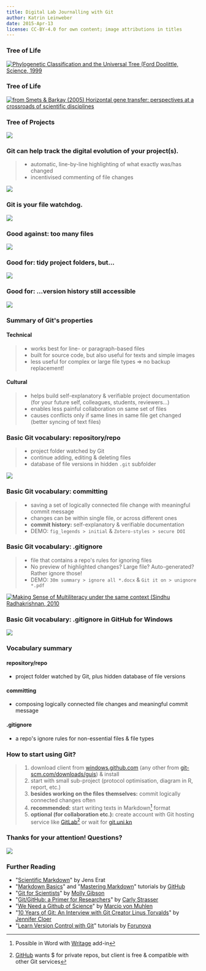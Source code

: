 ```yaml
---
title: Digital Lab Journalling with Git
author: Katrin Leinweber
date: 2015-Apr-13
license: CC-BY-4.0 for own content; image attributions in titles
---
```


### Tree of Life

[![](images/doolittle-tree.jpg "Phylogenetic Classification and the Universal Tree (Ford Doolittle, Science, 1999")](http://www.sciencemag.org/content/284/5423/2124.full)

### Tree of Life

[![](images/Horizontal-gene-transfer-ori.jpg "from Smets & Barkay (2005) Horizontal gene transfer: perspectives at a crossroads of scientific disciplines")](http://www.nature.com/nrmicro/journal/v3/n9/fig_tab/nrmicro1253_F1.html)

### Tree of Projects

![](images/Horizontal-info-transfer.png)

### Git can help track the digital evolution of your project(s).

> - automatic, line-by-line highlighting of what exactly was/has changed
> - incentivised commenting of file changes

![](images/Git-helps.png)

### Git is your file watchdog.

![](images/watchdog.png)

### Good against: too many files

![](images/versions-win-explorer.png)

### Good for: tidy project folders, but...

![](images/files-in-explorer.png)

### Good for: ...version history still accessible

![](images/file-changes-in-GitHub.png)

### Summary of Git's properties

#### Technical

> - works best for line- or paragraph-based files
> - built for source code, but also useful for texts and simple images
> - less useful for complex or large file types => no backup replacement!

#### Cultural

> - helps build self-explanatory & verifiable project documentation (for your future self, colleagues, students, reviewers...)
> - enables less painful collaboration on same set of files
> - causes conflicts only if same lines in same file get changed (better syncing of text files)

### Basic Git vocabulary: repository/repo

> - project folder watched by Git
> - continue adding, editing & deleting files
> - database of file versions in hidden `.git` subfolder

![](images/repo-folder.png)

### Basic Git vocabulary: committing

> - saving a set of logically connected file change with meaningful commit message
> - changes can be within single file, or across different ones
> - **commit history:** self-explanatory & verifiable documentation
> - DEMO: `fig_legends > initial` & `Zotero-styles > secure DOI`

### Basic Git vocabulary: .gitignore

> - file that contains a repo's rules for ignoring files 
> - No preview of highlighted changes? Large file? Auto-generated? Rather ignore those!
> - DEMO: `30m summary > ignore all *.docx` & `Git it on > unignore *.pdf`

[![](images/gitignore-or-not.png "Making Sense of Multiliteracy under the same context (Sindhu Radhakrishnan, 2010")](http://edc.education.ed.ac.uk/sindhur/2010/10/17/visual-artefact/)

### Basic Git vocabulary: .gitignore in GitHub for Windows

![](images/windows-gitignore-in-repo-settings.png)

### Vocabulary summary

#### repository/repo

- project folder watched by Git, plus hidden database of file versions

#### committing

- composing logically connected file changes and meaningful commit message

#### .gitignore

- a repo's ignore rules for non-essential files & file types


### How to start using Git?

> 1. download client from [windows.github.com](https://windows.github.com/) (any other from [git-scm.com/downloads/guis](http://git-scm.com/download/gui/win)) & install
> 1. start with small sub-project (protocol optimisation, diagram in R, report, etc.)
> 1. **besides working on the files themselves:** commit logically connected changes often
> 1. **recommended:** start writing texts in Markdown[^1] format
> 1. **optional (for collaboration etc.):** create account with Git hosting service like [GitLab](https://gitlab.com/users/sign_in)[^2] or wait for [git.uni.kn](https://git.uni-konstanz.de/users/sign_in) 

[^1]: Possible in Word with [Writage](http://www.writage.com/) add-in
[^2]: [GitHub](https://github.com/join) wants $ for private repos, but client is free & compatible with other Git services

### Thanks for your attention! Questions?

![](images/keep-calm-and-git-it-on.png)

### Further Reading

- "[Scientific Markdown](https://github.com/JensErat/scientific-markdown)" by Jens Erat
- "[Markdown Basics](https://help.github.com/articles/markdown-basics/#basic-writing)" and "[Mastering Markdown](https://guides.github.com/features/mastering-markdown/)" tutorials by [GitHub](https://github.com/)
- "[Git for Scientists](https://mollygibson.github.io/2014-08-11-wustl/lessons/git-notebook/git-for-scientists.slides.html)" by [Molly Gibson](https://github.com/mollygibson)
- "[Git/GitHub: a Primer for Researchers](http://datapub.cdlib.org/2014/05/05/github-a-primer-for-researchers/)" by [Carly Strasser](http://carlystrasser.net/)
- "[We Need a Github of Science](http://marciovm.com/i-want-a-github-of-science/)" by [Marcio von Muhlen](https://twitter.com/marciovm)
- "[10 Years of Git: An Interview with Git Creator Linus Torvalds](https://www.linux.com/news/featured-blogs/185-jennifer-cloer/821541-10-years-of-git-an-interview-with-git-creator-linus-torvalds/)" by [Jennifer Cloer](https://twitter.com/JenniferCloer)
- "[Learn Version Control with Git](http://www.git-tower.com/learn/ebook/mac/basics/why-use-version-control#start)" tutorials by [Forunova](http://www.fournova.com/)
